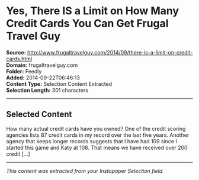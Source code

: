 # Yes, There IS a Limit on How Many Credit Cards You Can Get Frugal Travel Guy

**Source:** http://www.frugaltravelguy.com/2014/09/there-is-a-limit-on-credit-cards.html  
**Domain:** frugaltravelguy.com  
**Folder:** Feedly  
**Added:** 2014-09-22T06:46:13  
**Content Type:** Selection Content Extracted  
**Selection Length:** 301 characters  


---

## Selected Content

How many actual credit cards have you owned? One of the credit scoring agencies lists 87 credit cards in my record over the last five years. Another agency that keeps longer records suggests that I have had 109 since I started this game and Katy at 108. That means we have received over 200 credit […]

---

*This content was extracted from your Instapaper Selection field.*